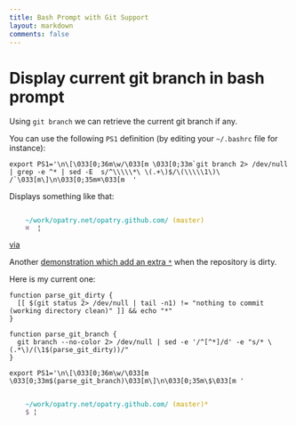 ```yaml
---
title: Bash Prompt with Git Support
layout: markdown
comments: false
---
```

# Display current git branch in bash prompt
Using `git branch` we can retrieve the current git branch if any.

You can use the following `PS1` definition (by editing your `~/.bashrc` file for instance):

	export PS1='\n\[\033[0;36m\w/\033[m \033[0;33m`git branch 2> /dev/null | grep -e ^* | sed -E  s/^\\\\\*\ \(.+\)$/\(\\\\\1\)\ /`\033[m\]\n\033[0;35m⌘\033[m  '

Displays something like that:

<div style="font-family: monospace;">
<pre><code>	
	<span style="color: #06989A;">~/work/opatry.net/opatry.github.com/</span> <span style="color: #C4A000;">(master)</span> 
	<span style="color: #75507B;">&#8984;</span>  <span title="Your cursor" style="cursor: help; text-decoration: blink;">&#166;</span></pre></code>
</div>

[via](http://markdotto.com/2013/01/13/improved-terminal-hotness/)

Another [demonstration which add an extra `*`](http://nathanhoad.net/git-bash-tab-completions-and-a-cool-prompt) when the repository is dirty.

Here is my current one:
	
	function parse_git_dirty {
	  [[ $(git status 2> /dev/null | tail -n1) != "nothing to commit (working directory clean)" ]] && echo "*"
	}
	
	function parse_git_branch {
	  git branch --no-color 2> /dev/null | sed -e '/^[^*]/d' -e "s/* \(.*\)/(\1$(parse_git_dirty))/"
	}
	
	export PS1='\n\[\033[0;36m\w/\033[m \033[0;33m$(parse_git_branch)\033[m\]\n\033[0;35m\$\033[m '

<div style="font-family: monospace;">
<pre><code>	
	<span style="color: #06989A;">~/work/opatry.net/opatry.github.com/</span> <span style="color: #C4A000;">(master)*</span> 
	<span style="color: #75507B;">$</span> <span title="Your cursor" style="cursor: help; text-decoration: blink;">&#166;</span></pre></code>
</div>